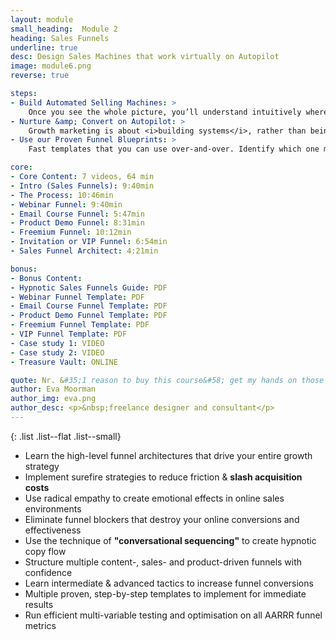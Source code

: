 ```yaml
---
layout: module
small_heading:  Module 2
heading: Sales Funnels
underline: true
desc: Design Sales Machines that work virtually on Autopilot
image: module6.png
reverse: true

steps:
- Build Automated Selling Machines: >
    Once you see the whole picture, you’ll understand intuitively where funnels fit in. Learn to think like a “funnel architect”.
- Nurture &amp; Convert on Autopilot: >
    Growth marketing is about <i>building systems</i>, rather than being a slave to your business. Learn how to take yourself out of the picture.
- Use our Proven Funnel Blueprints: >
    Fast templates that you can use over-and-over. Identify which one matches your business... and have a simple structure that you know will work.

core:
- Core Content: 7 videos, 64 min
- Intro (Sales Funnels): 9:40min
- The Process: 10:46min
- Webinar Funnel: 9:40min
- Email Course Funnel: 5:47min
- Product Demo Funnel: 8:31min
- Freemium Funnel: 10:12min
- Invitation or VIP Funnel: 6:54min
- Sales Funnel Architect: 4:21min

bonus:
- Bonus Content:
- Hypnotic Sales Funnels Guide: PDF
- Webinar Funnel Template: PDF
- Email Course Funnel Template: PDF
- Product Demo Funnel Template: PDF
- Freemium Funnel Template: PDF
- VIP Funnel Template: PDF
- Case study 1: VIDEO
- Case study 2: VIDEO
- Treasure Vault: ONLINE

quote: Nr. &#35;1 reason to buy this course&#58; get my hands on those step-by-step funnel templates!!
author: Eva Moorman
author_img: eva.png
author_desc: <p>&nbsp;freelance designer and consultant</p>
---
```


{: .list .list--flat .list--small}
- Learn the high-level funnel architectures that drive your entire growth strategy 
- Implement surefire strategies to reduce friction &amp; **slash acquisition costs** 
- Use radical empathy to create emotional effects in online sales environments
- Eliminate funnel blockers that destroy your online conversions and effectiveness
- Use the technique of **"conversational sequencing"** to create hypnotic copy flow
- Structure multiple content-, sales- and product-driven funnels with confidence
- Learn intermediate &amp; advanced tactics to increase funnel conversions 
- Multiple proven, step-by-step templates to implement for immediate results
- Run efficient multi-variable testing and optimisation on all AARRR funnel metrics
